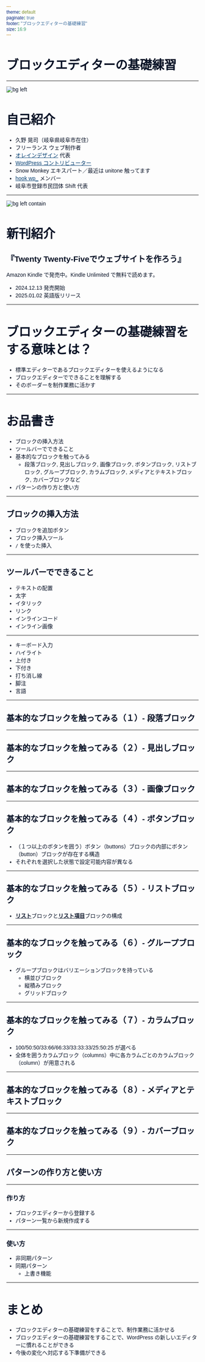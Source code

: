 ```yaml
---
theme: default
paginate: true
footer: "ブロックエディターの基礎練習" 
size: 16:9
---
```


<style>
    @import "https://fonts.googleapis.com/css2?family=Noto+Sans+JP:wght@100..900&display=swap";

    * {
        font-family: "Noto Sans JP", sans-serif;
        color: #081226;
    }

    h1, h2, h3, h4, h5, h6 {
        color: #081226;
    }

    h1 {
        font-size: 2rem;
    }

    strong {
        text-decoration: underline;
    }

    a {
        color: #074073;
        text-decoration: underline;
    }

    section table {
        width: 100% !important;
        display: table;
    }

    header,
    footer {
        font-size: .5rem;
        color: #808080;
    }

    section.section-title {
        background-color: #081226;
    }
    section.section-title h1,
    section.section-title h2,
    section.section-title p,
    section.section-title header,
    section.section-title footer,
    section.section-title:after {
        color: white;
    }

    section.only-bg-image header,
    section.only-bg-image footer,
    section.only-bg-image:after {
        display: none;
    }

    section.big-message {
        background-color: yellow;
        color: #ffffff;
    }
</style>

# ブロックエディターの基礎練習

---

![bg left](https://olein-design.com/wp-content/uploads/2023/08/kuno_high-quality_square-768x768.jpg)

# 自己紹介

- 久野 晃司（岐阜県岐阜市在住）
- フリーランス ウェブ制作者
- [オレインデザイン](https://olein-design.com) 代表
- [WordPress コントリビューター](https://profiles.wordpress.org/olein/)
- Snow Monkey エキスパート／最近は unitone 触ってます
- [hook wp_](https://hook-wp.com/) メンバー
- 岐阜市登録市民団体 Shift 代表

---

![bg left contain](https://olein-design.com/wp-content/uploads/2024/12/tt5-book-hyoushi.jpg)

# 新刊紹介

## 『Twenty Twenty-Fiveでウェブサイトを作ろう』

Amazon Kindle で発売中。Kindle Unlimited で無料で読めます。

- 2024.12.13 発売開始
- 2025.01.02 英語版リリース

---

# ブロックエディターの基礎練習をする意味とは？

- 標準エディターであるブロックエディターを使えるようになる
- ブロックエディターでできることを理解する
- そのボーダーを制作業務に活かす

---

# お品書き

- ブロックの挿入方法
- ツールバーでできること
- 基本的なブロックを触ってみる
  - 段落ブロック, 見出しブロック, 画像ブロック, ボタンブロック, リストブロック, グループブロック, カラムブロック, メディアとテキストブロック, カバーブロックなど
- パターンの作り方と使い方

---
## ブロックの挿入方法

- ブロックを追加ボタン
- ブロック挿入ツール
- `/` を使った挿入

---

## ツールバーでできること

- テキストの配置
- 太字
- イタリック
- リンク
- インラインコード
- インライン画像

<!--

インラインコードは `<code>` タグで囲む。
インライン画像は読んで字の如く、インラインで画像を表示する際に使う。

-->
---
- キーボード入力
- ハイライト
- 上付き
- 下付き
- 打ち消し線
- 脚注
- 言語

<!--

キーボード入力は `<kbd>` タグで囲む。Command + C といった具合にキーボードの入力キーを示す際に使う
→ https://developer.mozilla.org/ja/docs/Web/HTML/Element/kbd

上付きは、cm3 みたいな時に使う
下付きは、化学反応式などを掲載する際に使う

言語は、`<bdo>` タグを使って、テキストの書字方向を上書きして指定する。言語を指定することで bdo タグに lang 属性を追加して言語を指定することもできる→ https://developer.mozilla.org/ja/docs/Web/HTML/Element/bdo

-->

---

## 基本的なブロックを触ってみる（１）- 段落ブロック

<!--
## スタイルタブ（のみ、設定タブなし）
スタイルは有効化しているテーマ TT5 で提供されているものになるため、利用テーマによって変わる

- 色
- タイポグラフィ
- サイズ
- 枠線
- 角丸
- 高度な設定

-->

---

## 基本的なブロックを触ってみる（２）- 見出しブロック

<!--

## スタイルタブのみ

- 色
- タイポグラフィ
- サイズ
- 枠線
- 角丸
- 高度な設定

-->

---

## 基本的なブロックを触ってみる（３）- 画像ブロック

<!--

## 設定タブ
- 代替テキスト
- アスペクト比
- 幅・高さ
- 解像度
- 高度な設定
  - タイトル属性：現在、この属性に依存することは推奨されていないと HTML Standard に記載されている
    → https://html.spec.whatwg.org/multipage/dom.html#the-title-attribute

## スタイルタブ
- スタイル（角丸）これは WordPress コアからの提供
- フィルター：デュオトーン
- サイズ：マージンのみ
- 枠線と影

-->

---

## 基本的なブロックを触ってみる（４）- ボタンブロック

- （１つ以上のボタンを囲う）ボタン（buttons）ブロックの内部にボタン（button）ブロックが存在する構造
- それぞれを選択した状態で設定可能内容が異なる

<!--

# ボタン（ラップ）

## 設定タブ
- 配置と方向
- 複数行に折り返す
- 高度な設定

## スタイルタブ
- 背景色
- タイポグラフィ
- サイズ：パディング、マージン、ブロックの間隔
- 枠線と角丸

# ボタン（単体）

## 設定タブ
- 設定：幅
- 高度な設定：REL属性＝リンク先のリソースと現在の文書との関係を定義します
  → https://developer.mozilla.org/ja/docs/Web/HTML/Attributes/rel

## スタイルタブ
- スタイル：塗りつぶし、輪郭
- 色
- タイポグラフィ
- サイズ：パディングのみ

-->

---

## 基本的なブロックを触ってみる（５）- リストブロック

- **リスト**ブロックと**リスト項目**ブロックの構成

<!--

# リスト

## スタイルタブのみ
- 色
- タイポグラフィ
- サイズ
- 枠線と角丸
- 高度な設定

# リスト項目

## スタイルタブのみ
- 色
- タイポグラフィ
- サイズ
- 枠線と角丸

-->

---

## 基本的なブロックを触ってみる（６）- グループブロック

- グループブロックはバリエーションブロックを持っている
    - 横並びブロック
    - 縦積みブロック
    - グリッドブロック

<!--

## 設定タブ
- コンテント幅を使用するインナーブロック：このグループブロックの内側の幅を、あらかじめ指定してあるコンテンツ幅にするかどうか。
  - 任意のコンテンツ幅、幅広の幅を指定できる
- 配置
- 位置（親の要素の高さの範囲で常時固定が設定できる）
- 高度な設定：HTML要素を選択できる（`<header>` など）

横並び・縦積みの場合、
- 配置、方向
- 複数行に折り返す
これらのオン・オフで自動的に横並びか縦積みか切り替わる

グリッドの場合、
- グリッド項目の位置：自動 or 手動
- 最小列幅（px/rem/em）

## スタイルタブ
- 色
- 背景画像
- タイポグラフィ
- サイズ：最小の高さの動きに注目
- 枠線と影

-->

---

## 基本的なブロックを触ってみる（７）- カラムブロック

- 100/50:50/33:66/66:33/33:33:33/25:50:25 が選べる
- 全体を囲うカラムブロック（columns）中に各カラムごとのカラムブロック（column）が用意される

<!--

# 親のカラムブロック

## ツールバー
- 垂直配置

## 設定タブ
- カラム（数値入力）
- モバイルでは縦に並べる
- 高度な設定

## スタイルタブ
- 色
- タイポグラフィ
- サイズ
- 枠線と影

# 子のカラムブロック

## 設定タブ
- コンテンツ幅を使用するインナーブロック（グループブロックのものと同じ）
- 幅
- 高度な設定

## スタイルタブ
- 色
- タイポグラフィ
- サイズ
- 枠線と影

-->

---

## 基本的なブロックを触ってみる（８）- メディアとテキストブロック

<!--

# ツールバー
- 垂直配置
- メディアを左/右に配置

# メディアエリア
- アップロード
- メディアライブラリ
- アイキャッチ画像を使用

## 設定タブ
- メディアの幅
- モバ入りでは縦に並べる

## スタイルタブ
- 色
- タイポグラフィ
- サイズ
- 枠線

-->

---

## 基本的なブロックを触ってみる（９）- カバーブロック

<!--

# ツールバー
- デュオトーン（スタイルタブでもできる）
- コンテンツ位置
- フルハイトに切り替え（スタイルタブの「最小の高さ」が100vhになる）

## 設定タブ
- コンテンツ幅を使用するインナーブロック
- コンテンツ幅
- 幅広
- 固定背景
- 繰り返し背景
- フォーカルポイント（焦点）
- 左・上をパーセントで指定
- 代替テキスト
- 高度な設定（HTML要素あり）

## スタイルタブ
- 色
  - オーバーレイとオーバーレイの不透明度にも触れる
  - 配置する画像によってオーバーレイの色が自動で変わる
- タイポグラフィ
- サイズ
  - アスペクト比
  - 最小の高さ
- 枠線と影

-->
---

## パターンの作り方と使い方

---

### 作り方

- ブロックエディターから登録する
- パターン一覧から新規作成する

---

### 使い方

- 非同期パターン
- 同期パターン
    - 上書き機能

<!--

# 非同期パターン
- パターンを編集したら、それまで配置したものは変更されず、その後配置したものから新しいパターンが適応される
- 毎回同じような入力をする場合の雛形に利用することもできる

# 同期パターン
- 大元を変更すると、それまで配置したパターンも変更が適応される
- CTA や バナーの管理などに利用できる

## 上書き機能
- 同期パターンの内部のににのブロックに上書きを有効化すると、配置されているパターン内のそのブロックだけデータを変更（編集）できる
- 同期パターンなので、装飾などをパターンの大元側で変更することで、配置されているパターン全てに適応される
- コンテンツを可変にしたいが、デザインは統一して管理したいという場合に活用できる

-->

---

# まとめ

- ブロックエディターの基礎練習をすることで、制作業務に活かせる
- ブロックエディターの基礎練習をすることで、WordPress の新しいエディターに慣れることができる
- 今後の変化へ対応する下準備ができる